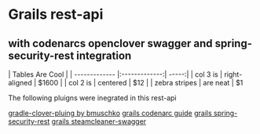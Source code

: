 # Grails rest-api 
## with codenarcs openclover swagger and spring-security-rest integration

| Tables         Are            Cool  |
| ------------- |:-------------:| -----:|
| col 3 is      | right-aligned | $1600 |
| col 2 is      | centered      |   $12 |
| zebra stripes | are neat      |    $1 

The following pluigns were inegrated in this rest-api

[gradle-clover-pluing by bmuschko][1]
[grails codenarc guide][2]
[grails spring-security-rest][3]
[grails steamcleaner-swagger][4]

[1]: https://github.com/bmuschko/gradle-clover-plugin
[2]: https://guides.grails.org/grails-codenarc/guide/index.html
[3]: https://plugins.grails.org/plugin/grails/spring-security-rest
[4]: https://github.com/steamcleaner/swagger-grails
